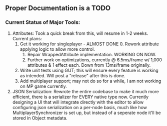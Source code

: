 ## Proper Documentation is a TODO

### Current Status of Major Tools:
1. Attributes: Took a quick break from this, will resume in 1-2 weeks. Current plans:
	1. Get it working for singleplayer - ALMOST DONE
		0. Rework attribute applying logic to allow more control.
		1. Repair WrappedAttribute implementation. WORKING ON NOW.
		2. Further work on optimizations, currently @ 6.5ms/frame w/ 1,000 attributes & 1 effect each. Down from 13ms/frame originally.
	2. Write unit tests using GUT; this will ensure every feature is working as intended. Will post a "release" after this is done.
	3. Add multiplayer support; may not do so for a while, I am not working on MP game currently.
2. JSON Serialization: Rewrote the entire codebase to make it much more efficient, there is a serializer for EVERY native type now.
Currently designing a UI that will integrate directly with the editor to allow configuring json serialization on a per-node basis, much like
how MultiplayerSynchronizer is set up, but instead of a seperate node it'll be stored in Object metadata.
